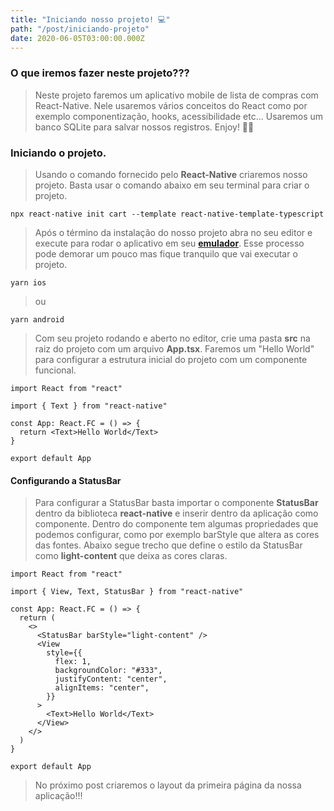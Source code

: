 ```yaml
---
title: "Iniciando nosso projeto! 💻"
path: "/post/iniciando-projeto"
date: 2020-06-05T03:00:00.000Z
---
```


### O que iremos fazer neste projeto???

> Neste projeto faremos um aplicativo mobile de lista de compras com React-Native. Nele usaremos vários conceitos do React como por exemplo componentização, hooks, acessibilidade etc... Usaremos um banco SQLite para salvar nossos registros. Enjoy! 👊🏾

### Iniciando o projeto.

> Usando o comando fornecido pelo **React-Native** criaremos nosso projeto. Basta usar o comando abaixo em seu terminal para criar o projeto.

`npx react-native init cart --template react-native-template-typescript`

> Após o término da instalação do nosso projeto abra no seu editor e execute para rodar o aplicativo em seu [**emulador**](https://react-native.rocketseat.dev/). Esse processo pode demorar um pouco mas fique tranquilo que vai executar o projeto.

`yarn ios`

> ou

`yarn android`

> Com seu projeto rodando e aberto no editor, crie uma pasta **src** na raiz do projeto com um arquivo **App.tsx**. Faremos um "Hello World" para configurar a estrutura inicial do projeto com um componente funcional.

```tsx
import React from "react"

import { Text } from "react-native"

const App: React.FC = () => {
  return <Text>Hello World</Text>
}

export default App
```

#### Configurando a StatusBar

> Para configurar a StatusBar basta importar o componente **StatusBar** dentro da biblioteca **react-native** e inserir dentro da aplicação como componente. Dentro do componente tem algumas propriedades que podemos configurar, como por exemplo barStyle que altera as cores das fontes. Abaixo segue trecho que define o estilo da StatusBar como **light-content** que deixa as cores claras.

```tsx
import React from "react"

import { View, Text, StatusBar } from "react-native"

const App: React.FC = () => {
  return (
    <>
      <StatusBar barStyle="light-content" />
      <View
        style={{
          flex: 1,
          backgroundColor: "#333",
          justifyContent: "center",
          alignItems: "center",
        }}
      >
        <Text>Hello World</Text>
      </View>
    </>
  )
}

export default App
```

> No próximo post criaremos o layout da primeira página da nossa aplicação!!!
